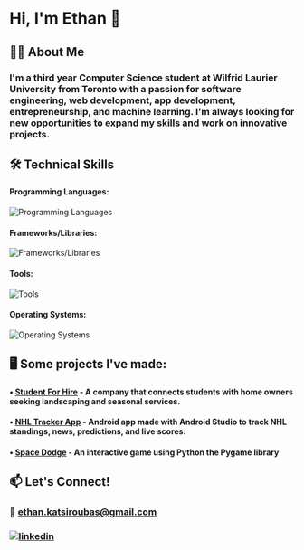 # **Hi, I'm Ethan** 👋

## 👨‍💻 About Me

### I'm a third year Computer Science student at Wilfrid Laurier University from Toronto with a passion for software engineering, web development, app development, entrepreneurship, and machine learning. I'm always looking for new opportunities to expand my skills and work on innovative projects.

## 🛠 Technical Skills

#### **Programming Languages:**
![Programming Languages](https://skillicons.dev/icons?i=python,java,c,js,html,css,typescript,kotlin,php,r,dart)

#### **Frameworks/Libraries:**
![Frameworks/Libraries](https://skillicons.dev/icons?i=react,nodejs,express,flutter)

#### **Tools:**
![Tools](https://skillicons.dev/icons?i=git,eclipse,vscode,androidstudio,mysql,wordpress,aws,googlecloud,figma,gradle,pycharm)

#### **Operating Systems:**
![Operating Systems](https://skillicons.dev/icons?i=windows,linux,apple)

## 🖥️ Some projects I've made:

#### • [Student For Hire](https://studentforhire.ca/) - A company that connects students with home owners seeking landscaping and seasonal services.

#### • [NHL Tracker App](https://github.com/EthanKatsi/NHL-Tracker-App) - Android app made with Android Studio to track NHL standings, news, predictions, and live scores.

#### • [Space Dodge](https://github.com/EthanKatsi/Space-Dodge-Game) - An interactive game using Python the Pygame library

## 📫 Let's Connect!

### 📧 ethan.katsiroubas@gmail.com

### [![linkedin](https://img.shields.io/badge/linkedin-0A66C2?style=for-the-badge&logo=linkedin&logoColor=blue)](https://www.linkedin.com/in/ethan-katsiroubas/)
